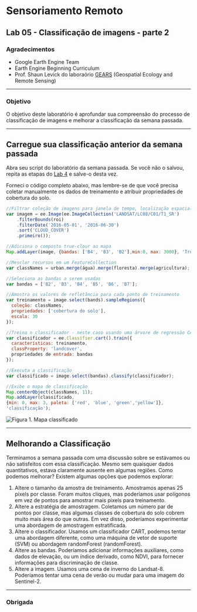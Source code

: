 # Sensoriamento Remoto
Lab 05 - Classificação de imagens - parte 2
--------------

### Agradecimentos
- Google Earth Engine Team
- Earth Engine Beginning Curriculum
- Prof. Shaun Levick do laboraório [GEARS](https://www.gears-lab.com)  (Geospatial Ecology and Remote Sensing) 

------
### Objetivo
O objetivo deste laboratório é aprofundar sua compreensão do processo de classificação de imagens e melhorar a classificação da semana passada.

----------

## Carregue sua classificação anterior da semana passada

Abra seu script do laboratório da semana passada. Se você não o salvou, repita as etapas do [Lab 4](https://github.com/geospatialeco/GEARS/blob/master/Intro_RS_Lab4.md) e salve-o desta vez.

Forneci o código completo abaixo, mas lembre-se de que você precisa coletar manualmente os dados de treinamento e atribuir propriedades de cobertura do solo.

```JavaScript
//Filtrar coleção de imagens para janela de tempo, localização espacial e cobertura de nuvens
var imagem = ee.Image(ee.ImageCollection('LANDSAT/LC08/C01/T1_SR')
    .filterBounds(roi)
    .filterDate('2016-05-01', '2016-06-30')
    .sort('CLOUD_COVER')
    .primeiro());

//Adiciona o composto true-clour ao mapa
Map.addLayer(image, {bandas: ['B4', 'B3', 'B2'],min:0, max: 3000}, 'True color image');

//Mesclar recursos em um FeatureCollection
var classNames = urban.merge(água).merge(floresta).merge(agricultura);

//Seleciona as bandas a serem usadas
var bandas = ['B2', 'B3', 'B4', 'B5', 'B6', 'B7'];

//Amostra os valores de refletância para cada ponto de treinamento
var treinamento = image.select(bands).sampleRegions({
  coleção: classNames,
  propriedades: ['cobertura do solo'],
  escala: 30
});

//Treina o classificador - neste caso usando uma árvore de regressão CART
var classificador = ee.Classifier.cart().train({
  características: treinamento,
  classProperty: 'landcover',
  propriedades de entrada: bandas
});

//Executa a classificação
var classificado = image.select(bandas).classify(classificador);

//Exibe o mapa de classificação
Map.centerObject(classNames, 11);
Map.addLayer(classificado,
{min: 0, max: 3, paleta: ['red', 'blue', 'green','yellow']},
'classificação');
```

![Figura 1. Mapa classificado](screenshots/l4_classified.png)

-----
## Melhorando a Classificação

Terminamos a semana passada com uma discussão sobre se estávamos ou não satisfeitos com essa classificação. Mesmo sem quaisquer dados quantitativos, estava claramente ausente em algumas regiões. Como podemos melhorar? Existem algumas opções que podemos explorar:

1. Altere o tamanho da amostra de treinamento. Amostramos apenas 25 pixels por classe. Foram muitos cliques, mas poderíamos usar polígonos em vez de pontos para amostrar mais pixels para treinamento.
2. Altere a estratégia de amostragem. Coletamos um número par de pontos por classe, mas algumas classes de cobertura do solo cobrem muito mais área do que outras. Em vez disso, poderíamos experimentar uma abordagem de amostragem estratificada.
3. Altere o classificador. Usamos um classificador CART, podemos tentar uma abordagem diferente, como uma máquina de vetor de suporte (SVM) ou abordagem randomForest (randomForest).
4. Altere as bandas. Poderíamos adicionar informações auxiliares, como dados de elevação, ou um índice derivado, como NDVI, para fornecer informações para discriminação de classe.
5. Altere a imagem. Usamos uma cena de inverno do Landsat-8. Poderíamos tentar uma cena de verão ou mudar para uma imagem do Sentinel-2.


-------
### Obrigada
